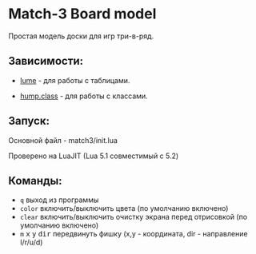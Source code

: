 # Match-3 Board model
Простая модель доски для игр три-в-ряд.

## Зависимости:

  - [lume](https://github.com/rxi/lume) - для работы с таблицами.

  - [hump.class](https://github.com/vrld/hump) - для работы с классами.

## Запуск:

Основной файл - match3/init.lua

Проверено на LuaJIT (Lua 5.1 совместимый с 5.2)

## Команды:

- `q` выход из программы
- `color` включить/выключить цвета (по умолчанию включено)
- `clear` включить/выключить очистку экрана перед отрисовкой (по умолчанию включено)
- `m` <kbd>x</kbd> <kbd>y</kbd> <kbd>dir</kbd> передвинуть фишку (x,y - координата, dir - направление l/r/u/d)
